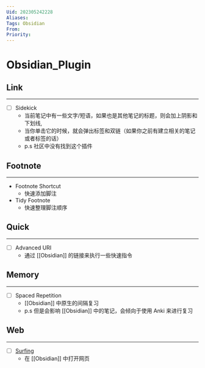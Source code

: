 ```yaml
---
Uid: 202305242228
Aliases: 
Tags: Obsidian 
From: 
Priority: 
---
```

# Obsidian_Plugin

## Link
---
- [ ] Sidekick
	- 当前笔记中有一些文字/短语，如果也是其他笔记的标题，则会加上阴影和下划线,
	- 当你单击它的时候，就会弹出标签和双链（如果你之前有建立相关的笔记或者标签的话）
	- p.s 社区中没有找到这个插件

## Footnote
---
- Footnote Shortcut
	- 快速添加脚注
- Tidy Footnote
	- 快速整理脚注顺序
 
## Quick
---
- [ ] Advanced URI
	- 通过 [[Obsidian]] 的链接来执行一些快速指令

## Memory
---
- [ ] Spaced Repetition
	- [[Obsidian]] 中原生的间隔复习
	- p.s 但是会影响 [[Obsidian]] 中的笔记，会倾向于使用 Anki 来进行复习

## Web
---
- [ ] [Surfing](https://github.com//PKM-er/Obsidian-Surfing)
	- 在 [[Obsidian]] 中打开网页
